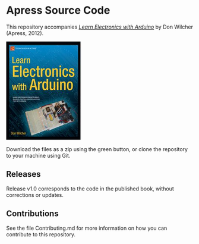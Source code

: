 # Apress Source Code

This repository accompanies [*Learn Electronics with Arduino*](http://www.apress.com/9781430242666) by Don Wilcher (Apress, 2012).

![Cover image](9781430242666.jpg)

Download the files as a zip using the green button, or clone the repository to your machine using Git.

## Releases

Release v1.0 corresponds to the code in the published book, without corrections or updates.

## Contributions

See the file Contributing.md for more information on how you can contribute to this repository.
